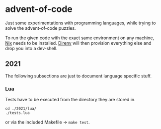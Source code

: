 # advent-of-code

Just some experimentations with programming languages, while trying to solve the advent-of-code puzzles.

To run the given code with the exact same environment on any machine, [Nix](https://github.com/NixOS/nix) needs to be installed.
[Direnv](https://github.com/nix-community/nix-direnv) will then provision everything else and drop you into a dev-shell.

## 2021

The following subsections are just to document language specific stuff.

### Lua

Tests have to be executed from the directory they are stored in.
```shell
cd ./2021/lua/
./tests.lua
```
or via the included Makefile &rarr; `make test`.
